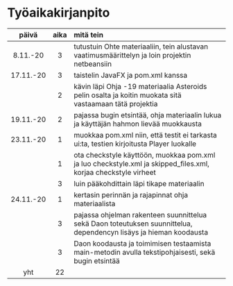 # Työaikakirjanpito

| päivä     |aika |mitä tein |
| :----:    |:---:|:---------|
| 8.11.-20  | 3   |tutustuin Ohte materiaaliin, tein alustavan vaatimusmäärittelyn ja loin projektin netbeansiin |
| 17.11.-20 | 3   |taistelin JavaFX ja pom.xml kanssa |
|           | 2   |kävin läpi Ohja -19 materiaalia Asteroids pelin osalta ja koitin muokata sitä vastaamaan tätä projektia |
| 19.11.-20 | 2   |pajassa bugin etsintää, ohja materiaalin lukua ja käyttäjän hahmon lievää muokkausta |
| 23.11.-20 | 1   |muokkaa pom.xml niin, että testit ei tarkasta ui:ta, testien kirjoitusta Player luokalle |
|           | 1   |ota checkstyle käyttöön, muokkaa pom.xml ja luo checkstyle.xml ja skipped_files.xml, korjaa checkstyle virheet |
|           | 3   |luin pääkohdittain läpi tikape materiaalin |
|24.11.-20  | 1   |kertasin perinnän ja rajapinnat ohja materiaalista |
|	    | 3   |pajassa ohjelman rakenteen suunnittelua sekä Daon toteutuksen suunnittelua, dependencyn lisäys ja hieman koodausta |
|	    | 3   |Daon koodausta ja toimimisen testaamista main-metodin avulla tekstipohjaisesti, sekä bugin etsintää |
| yht       | 22  | |
